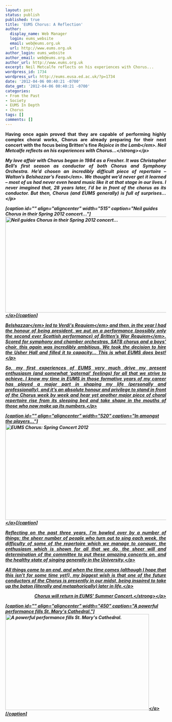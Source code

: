 ```yaml
---
layout: post
status: publish
published: true
title: 'EUMS Chorus: A Reflection'
author:
  display_name: Web Manager
  login: eums_website
  email: web@eums.org.uk
  url: http://www.eums.org.uk
author_login: eums_website
author_email: web@eums.org.uk
author_url: http://www.eums.org.uk
excerpt: Neil Metcalfe reflects on his experiences with Chorus...
wordpress_id: 1734
wordpress_url: http://eums.eusa.ed.ac.uk/?p=1734
date: '2012-04-06 00:40:21 -0700'
date_gmt: '2012-04-06 00:40:21 -0700'
categories:
- From the Past
- Society
- EUMS In Depth
- Chorus
tags: []
comments: []
---
```

<p style="text-align: justify;"><strong>Having once again proved that they are capable of performing highly complex choral works, Chorus are already preparing for their next concert with the focus being Britten's fine <em>Rejoice in the Lamb<&#47;em>. Neil Metcalfe reflects on his experiences with Chorus...<&#47;strong><&#47;p></p>
<p style="text-align: justify;">My love affair with Chorus began in 1984 as a Fresher. It was Christopher Bell&rsquo;s first season as conductor of both Chorus and Symphony Orchestra. He&rsquo;d chosen an incredibly difficult piece of repertoire &ndash; Walton&rsquo;s <em>Belshazzar&rsquo;s Feast<&#47;em>. We thought we&rsquo;d never get it learned &ndash; most of us had never even heard music like it at that stage in our lives. I never imagined that, 28 years later, I&rsquo;d be in front of the chorus as its conductor. But then, Chorus (and EUMS generally) is full of surprises&hellip;<&#47;p></p>
<p>[caption id="" align="aligncenter" width="515" caption="Neil guides Chorus in their Spring 2012 concert..."]<a href="http:&#47;&#47;eums.eusa.ed.ac.uk&#47;wp-content&#47;uploads&#47;images&#47;h500&#47;concerts&#47;stmarys_04.jpg"><img class=" " title="Neil guides Chorus in their Spring 2012 concert..." src="http:&#47;&#47;eums.eusa.ed.ac.uk&#47;wp-content&#47;uploads&#47;images&#47;h500&#47;concerts&#47;stmarys_04.jpg" alt="Neil guides Chorus in their Spring 2012 concert..." width="515" height="300" &#47;><&#47;a>[&#47;caption]</p>
<p style="text-align: justify;"><em>Belshazzar<&#47;em> led to Verdi's <em>Requiem<&#47;em>&nbsp;and then, in the year I had the honour of being president, we put on a performance (possibly only the second ever Scottish performance) of Britten&rsquo;s <em>War Requiem<&#47;em>. Scored for symphony and chamber orchestras, SATB chorus and a boys&rsquo; choir, this again was incredibly ambitious. We took the decision to hire the Usher Hall and filled it to capacity... This is what EUMS does best!<&#47;p></p>
<p style="text-align: justify;">So, my first experiences of EUMS very much drive my present enthusiasm (and somewhat &lsquo;paternal&rsquo; feelings) for all that we strive to achieve. I know my time in EUMS in those formative years of my career has played a major part in shaping my life (personally and professionally), and it&rsquo;s an absolute honour and privilege to stand in front of the Chorus week by week and hear yet another major piece of choral repertoire rise from its sleeping bed and take shape in the mouths of those who now make up its numbers.<&#47;p></p>
<p>[caption id="" align="aligncenter" width="520" caption="In amongst the players..."]<a href="http:&#47;&#47;eums.eusa.ed.ac.uk&#47;wp-content&#47;uploads&#47;images&#47;h500&#47;concerts&#47;stmarys_08.jpg"><img class=" " title="EUMS Chorus: Spring Concert 2012" src="http:&#47;&#47;eums.eusa.ed.ac.uk&#47;wp-content&#47;uploads&#47;images&#47;h500&#47;concerts&#47;stmarys_08.jpg" alt="EUMS Chorus: Spring Concert 2012" width="520" height="300" &#47;><&#47;a>[&#47;caption]</p>
<p style="text-align: justify;">Reflecting on the past three years, I&rsquo;m bowled over by a number of things; the sheer number of people who turn out to sing each week, the difficulty of some of the repertoire which we manage to conquer, the enthusiasm which is shown for all that we do, the sheer will and determination of the committee to put these amazing concerts on, and the healthy state of singing generally in the University.<&#47;p></p>
<p style="text-align: justify;">All things come to an end, and when the time comes (although I hope that this isn't for some time yet!), my biggest wish is that one of the future conductors of the Chorus is presently in our midst, being inspired to take up the baton (literally and metaphorically) later in life.<&#47;p></p>
<p style="text-align: right;"><strong>Chorus will return in EUMS' Summer Concert.<&#47;strong><&#47;p></p>
<p>[caption id="" align="aligncenter" width="450" caption="A powerful performance fills St. Mary&#39;s Cathedral."]<a href="http:&#47;&#47;eums.eusa.ed.ac.uk&#47;wp-content&#47;uploads&#47;images&#47;h500&#47;concerts&#47;stmarys_01.jpg"><img class=" " title="A powerful performance fills St. Mary's Cathedral." src="http:&#47;&#47;eums.eusa.ed.ac.uk&#47;wp-content&#47;uploads&#47;images&#47;h500&#47;concerts&#47;stmarys_01.jpg" alt="A powerful performance fills St. Mary's Cathedral." width="450" height="300" &#47;><&#47;a>[&#47;caption]</p>
